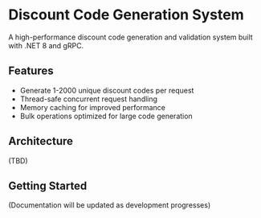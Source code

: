 # Discount Code Generation System

A high-performance discount code generation and validation system built with .NET 8 and gRPC.

## Features
- Generate 1-2000 unique discount codes per request
- Thread-safe concurrent request handling
- Memory caching for improved performance
- Bulk operations optimized for large code generation

## Architecture
(TBD)

## Getting Started
(Documentation will be updated as development progresses)